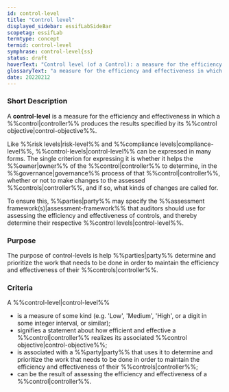 ```yaml
---
id: control-level
title: "Control level"
displayed_sidebar: essifLabSideBar
scopetag: essifLab
termtype: concept
termid: control-level
symphrase: control-level{ss}
status: draft
hoverText: "Control level (of a Control): a measure for the efficiency and effectiveness in which a Control produces the results of its Control Objective."
glossaryText: "a measure for the efficiency and effectiveness in which a %%control^controller%% produces the results specified by its %%control objective^control-objective%%"
date: 20220212
---
```


### Short Description
A **control-level** is a measure for the efficiency and effectiveness in which a %%control|controller%% produces the results specified by its %%control objective|control-objective%%.

Like %%risk levels|risk-level%% and %%compliance levels|compliance-level%%, %%control-levels|control-level%% can be expressed in many forms. The single criterion for expressing it is whether it helps the %%owner|owner%% of the %%control|controller%% to determine, in the %%governance|governance%% process of that %%control|controller%%, whether or not to make changes to the assessed %%controls|controller%%, and if so, what kinds of changes are called for.

To ensure this, %%parties|party%% may specify the %%assessment framework(s)|assessment-framework%% that auditors should use for assessing the efficiency and effectiveness of controls, and thereby determine their respective %%control levels|control-level%%.

### Purpose
The purpose of control-levels is help %%parties|party%% determine and prioritize the work that needs to be done in order to maintain the efficiency and effectiveness of their %%controls|controller%%.

### Criteria
A %%control-level|control-level%%
- is a measure of some kind (e.g. 'Low', 'Medium', 'High', or a digit in some integer interval, or similar);
- signifies a statement about how efficient and effective a %%control|controller%% realizes its associated %%control objective|control-objective%%;
- is associated with a %%party|party%% that uses it to determine and prioritize the work that needs to be done in order to maintain the efficiency and effectiveness of their %%controls|controller%%;
- can be the result of assessing the efficiency and effectiveness of a %%control|controller%%.
